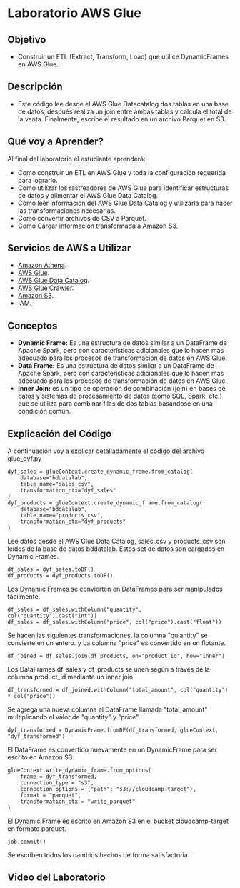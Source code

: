 # Laboratorio AWS Glue

## **Objetivo**
* Construir un ETL (Extract, Transform, Load) que utilice DynamicFrames en AWS Glue.

## **Descripción**
* Este código lee desde el AWS Glue Datacatalog dos tablas en una base de datos, después realiza un join entre ambas tablas y calcula el total de la venta. Finalmente, escribe el resultado en un archivo Parquet en S3. 

## **Qué voy a Aprender?** 
Al final del laboratorio el estudiante aprenderá:
* Como construir un ETL en AWS Glue y toda la configuración requerida para lograrlo.
* Como utilizar los rastreadores de AWS Glue para identificar estructuras de datos y alimentar el AWS Glue Data Catalog.
* Como leer información del AWS Glue Data Catalog y utilizarla para hacer las transformaciones necesarias.
* Como convertir archivos de CSV a Parquet.
* Como Cargar información transformada a Amazon S3.

## **Servicios de AWS a Utilizar**
* [Amazon Athena](https://aws.amazon.com/athena/).
* [AWS Glue](https://aws.amazon.com/glue/).
* [AWS Glue Data Catalog](https://docs.aws.amazon.com/es_es/glue/latest/dg/start-data-catalog.html).
* [AWS Glue Crawler](https://docs.aws.amazon.com/glue/latest/dg/add-crawler.html).
* [Amazon S3](https://aws.amazon.com/s3/).
* [IAM](https://aws.amazon.com/iam/).

## **Conceptos**
* **Dynamic Frame:** Es una estructura de datos similar a un DataFrame de Apache Spark, pero con características adicionales que lo hacen más adecuado para los procesos de transformación de datos en AWS Glue. 
* **Data Frame:** Es una estructura de datos similar a un DataFrame de Apache Spark, pero con características adicionales que lo hacen más adecuado para los procesos de transformación de datos en AWS Glue.
* **Inner Join:** es un tipo de operación de combinación (join) en bases de datos y sistemas de procesamiento de datos (como SQL, Spark, etc.) que se utiliza para combinar filas de dos tablas basándose en una condición común.

## **Explicación del Código**
A continuación voy a explicar detalladamente el código del archivo glue_dyf.py

```
dyf_sales = glueContext.create_dynamic_frame.from_catalog(
    database="bddatalab", 
    table_name="sales_csv",
    transformation_ctx="dyf_sales"
)
dyf_products = glueContext.create_dynamic_frame.from_catalog(
    database="bddatalab",
    table_name="products_csv",
    transformation_ctx="dyf_products"
)
```
Lee datos desde el AWS Glue Data Catalog, sales_csv y products_csv son leidos de la base de datos bddatalab. Estos set de datos son cargados en Dynamic Frames.

```
df_sales = dyf_sales.toDF()
df_products = dyf_products.toDF()
```
Los Dynamic Frames se convierten en DataFrames para ser manipulados fácilmente. 

```
df_sales = df_sales.withColumn("quantity", col("quantity").cast("int"))
df_sales = df_sales.withColumn("price", col("price").cast("float"))
```
Se hacen las siguientes transformaciones, la columna "quiantity" se convierte en un entero. y La columna "price" es convertido en un flotante. 

```
df_joined = df_sales.join(df_products, on="product_id", how="inner")
```
Los DataFrames df_sales y df_products se unen según a través de la columna product_id mediante un inner join.

```
df_transformed = df_joined.withColumn("total_amount", col("quantity") * col("price"))
```
Se agrega una nueva columna al DataFrame llamada "total_amount" multiplicando el valor de "quantity" y "price".

```
dyf_transformed = DynamicFrame.fromDF(df_transformed, glueContext, "dyf_transformed")
```
El DataFrame es convertido nuevamente en un DynamicFrame para ser escrito en Amazon S3.

```
glueContext.write_dynamic_frame.from_options(
    frame = dyf_transformed,
    connection_type = "s3",
    connection_options = {"path": "s3://cloudcamp-target"},
    format = "parquet",
    transformation_ctx = "write_parquet"
)
```
El Dynamic Frame es escrito en Amazon S3 en el bucket cloudcamp-target en formato parquet.

```
job.commit()
```
Se escriben todos los cambios hechos de forma satisfactoria.




## Video del Laboratorio





